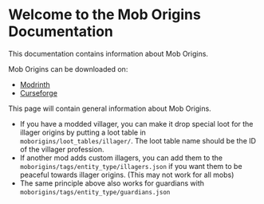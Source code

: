 # Welcome to the Mob Origins Documentation
This documentation contains information about Mob Origins.

Mob Origins can be downloaded on:
- [Modrinth](https://modrinth.com/mod/moborigins)
- [Curseforge](https://www.curseforge.com/minecraft/mc-mods/mob-origins)

This page will contain general information about Mob Origins.

- If you have a modded villager, you can make it drop special loot for the illager origins by putting a loot table in `moborigins/loot_tables/illager/`. The loot table name should be the ID of the villager profession.
- If another mod adds custom illagers, you can add them to the `moborigins/tags/entity_type/illagers.json` if you want them to be peaceful towards illager origins. (This may not work for all mobs)
- The same principle above also works for guardians with `moborigins/tags/entity_type/guardians.json`
